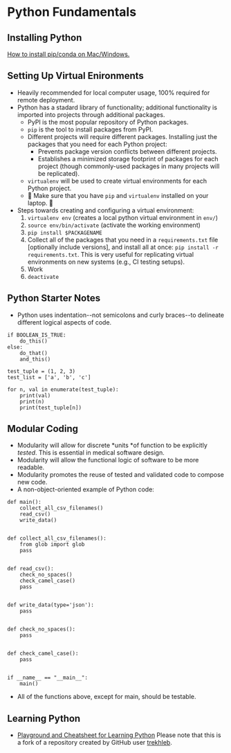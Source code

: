 # Python Fundamentals

## Installing Python

[How to install pip/conda on Mac/Windows.](pip-and-conda-install.md)

## Setting Up Virtual Enironments
* Heavily recommended for local computer usage, 100% required for remote
  deployment.
* Python has a stadard library of functionality; additional functionality is
  imported into projects through additional packages.
  + PyPI is the most popular repository of Python packages.
  + `pip` is the tool to install packages from PyPI.
  + Different projects will require different packages.  Installing just the packages that you need for each Python project:
    - Prevents package version conflicts between different projects.
    - Establishes a minimized storage footprint of packages for each project
      (though commonly-used packages in many projects will be replicated).
  + `virtualenv` will be used to create virtual environments for each Python project.
  + :eyes: Make sure that you have `pip` and `virtualenv` installed on your laptop. :eyes:
* Steps towards creating and configuring a virtual environment:
  1. `virtualenv env` (creates a local python virtual environment in `env/`)
  1. `source env/bin/activate` (activate the working environment)
  1. `pip install $PACKAGENAME`
  1. Collect all of the packages that you need in a `requirements.txt` file
     [optionally include versions], and install all at once: `pip install -r
     requirements.txt`.  This is very useful for replicating virtual
     environments on new systems (e.g., CI testing setups).
  1. Work
  1. `deactivate`

## Python Starter Notes
* Python uses indentation--not semicolons and curly braces--to delineate
  different logical aspects of code.
```
if BOOLEAN_IS_TRUE:
    do_this()
else:
    do_that()
    and_this()

test_tuple = (1, 2, 3)
test_list = ['a', 'b', 'c']

for n, val in enumerate(test_tuple):
    print(val)
    print(n)
    print(test_tuple[n])

```

## Modular Coding
* Modularity will allow for discrete *units *of function to be explicitly *tested*.
  This is essential in medical software design.
* Modularity will allow the functional logic of software to be more readable.
* Modularity promotes the reuse of tested and validated code to compose new
  code.
* A non-object-oriented example of Python code:
```
def main():
    collect_all_csv_filenames()
    read_csv()
    write_data()


def collect_all_csv_filenames():
    from glob import glob
    pass


def read_csv():
    check_no_spaces()
    check_camel_case()
    pass


def write_data(type='json'):
    pass


def check_no_spaces():
    pass


def check_camel_case():
    pass
    

if __name__ == "__main__":
    main()
```
* All of the functions above, except for main, should be testable.

## Learning Python
* [Playground and Cheatsheet for Learning Python](https://github.com/mlp6/learn-python)  Please note that this is a fork of a repository created by GitHub user [trekhleb](https://github.com/trekhleb).

